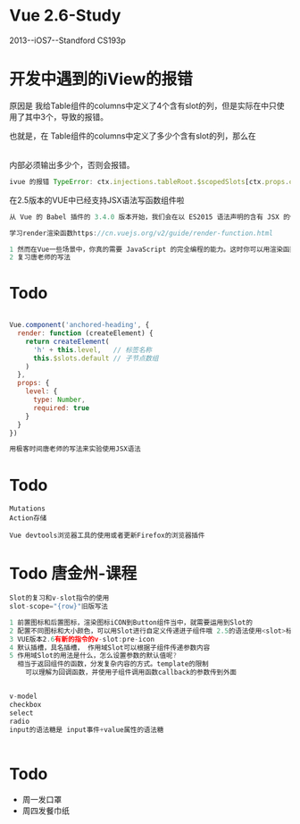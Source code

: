 # Vue 2.6-Study
2013--iOS7--Standford CS193p

# 开发中遇到的iView的报错

原因是 我给Table组件的columns中定义了4个含有slot的列，但是实际在<Table>中只使用了其中3个，导致的报错。

也就是，在 Table组件的columns中定义了多少个含有slot的列，那么在<Table>内部必须输出多少个，否则会报错。

```js
ivue 的报错 TypeError: ctx.injections.tableRoot.$scopedSlots[ctx.props.column.slot] is not a function
```


在2.5版本的VUE中已经支持JSX语法写函数组件啦

```ts
从 Vue 的 Babel 插件的 3.4.0 版本开始，我们会在以 ES2015 语法声明的含有 JSX 的任何方法和 getter 中 (不是函数或箭头函数中) 自动注入 const h = this.$createElement，这样你就可以去掉 (h) 参数了。对于更早版本的插件，如果 h 在当前作用域中不可用，应用会抛错。

学习render渲染函数https://cn.vuejs.org/v2/guide/render-function.html

1 然而在Vue一些场景中，你真的需要 JavaScript 的完全编程的能力。这时你可以用渲染函数，它比模板更接近编译器。
2 复习唐老师的写法
```



# Todo 

```js

Vue.component('anchored-heading', {
  render: function (createElement) {
    return createElement(
      'h' + this.level,   // 标签名称
      this.$slots.default // 子节点数组
    )
  },
  props: {
    level: {
      type: Number,
      required: true
    }
  }
})

用极客时间唐老师的写法来实验使用JSX语法
```



# Todo

```
Mutations
Action存储

Vue devtools浏览器工具的使用或者更新Firefox的浏览器插件
```



# Todo 唐金州-课程

```js
Slot的复习和v-slot指令的使用
slot-scope="{row}"旧版写法

1 前置图标和后置图标，渲染图标iCON到Button组件当中，就需要运用到Slot的
2 配置不同图标和大小颜色，可以用Slot进行自定义传递进子组件哦 2.5的语法使用<slot>标签
3 VUE版本2.6有新的指令的v-slot:pre-icon
4 默认插槽，具名插槽， 作用域Slot可以根据子组件传递参数内容
5 作用域Slot的用法是什么，怎么设置参数的默认值呢?
  相当于返回组件的函数，分发复杂内容的方式。template的限制
	可以理解为回调函数，并使用子组件调用函数callback的参数传到外面


v-model
checkbox
select
radio
input的语法糖是 input事件+value属性的语法糖
  
```



# Todo

- 周一发口罩
- 周四发餐巾纸

